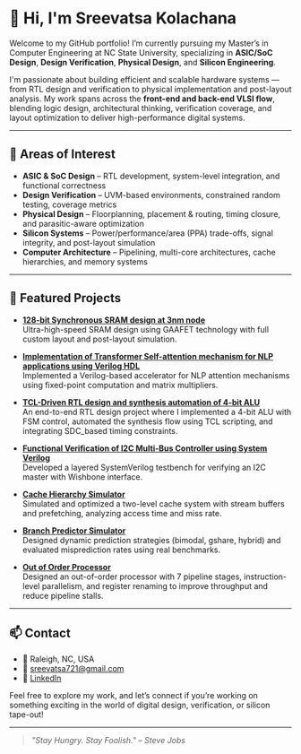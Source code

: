 # 👋 Hi, I'm Sreevatsa Kolachana

Welcome to my GitHub portfolio! I’m currently pursuing my Master’s in Computer Engineering at NC State University, specializing in **ASIC/SoC Design**, **Design Verification**, **Physical Design**, and **Silicon Engineering**.

I'm passionate about building efficient and scalable hardware systems — from RTL design and verification to physical implementation and post-layout analysis. My work spans across the **front-end and back-end VLSI flow**, blending logic design, architectural thinking, verification coverage, and layout optimization to deliver high-performance digital systems.

---

## 🔧 Areas of Interest

- **ASIC & SoC Design** – RTL development, system-level integration, and functional correctness
- **Design Verification** – UVM-based environments, constrained random testing, coverage metrics
- **Physical Design** – Floorplanning, placement & routing, timing closure, and parasitic-aware optimization
- **Silicon Systems** – Power/performance/area (PPA) trade-offs, signal integrity, and post-layout simulation
- **Computer Architecture** – Pipelining, multi-core architectures, cache hierarchies, and memory systems

---

## 📂 Featured Projects

- [**128-bit Synchronous SRAM design at 3nm node**](projects/SRAMdesign_3nm/)  
  Ultra-high-speed SRAM design using GAAFET technology with full custom layout and post-layout simulation.

- [**Implementation of Transformer Self-attention mechanism for NLP applications using Verilog HDL**](projects/transformer-accelerator/)  
  Implemented a Verilog-based accelerator for NLP attention mechanisms using fixed-point computation and matrix multipliers.

- [**TCL-Driven RTL design and synthesis automation of 4-bit ALU**](projects/alu_tcl_synthesis/)<br>            An end-to-end RTL design project where I implemented a 4-bit ALU with FSM control, automated the synthesis flow using TCL scripting, and integrating SDC_based timing constraints.
  
- [**Functional Verification of I2C Multi-Bus Controller using System Verilog**](projects/i2c-verification.md)  
  Developed a layered SystemVerilog testbench for verifying an I2C master with Wishbone interface.
  
- [**Cache Hierarchy Simulator**](projects/cache-simulator/)  
  Simulated and optimized a two-level cache system with stream buffers and prefetching, analyzing access time and miss rate.

- [**Branch Predictor Simulator**](projects/branch-predictor/)  
  Designed dynamic prediction strategies (bimodal, gshare, hybrid) and evaluated misprediction rates using real benchmarks.

- [**Out of Order Processor**](projects/out-of-order-processor/)  
  Designed an out-of-order processor with 7 pipeline stages, instruction-level parallelism, and register renaming to improve throughput and reduce pipeline stalls.
  
  

---

## 📫 Contact

- 📍 Raleigh, NC, USA  
- 📧 [sreevatsa721@gmail.com](mailto:sreevatsa721@gmail.com)  
- 🔗 [LinkedIn](https://linkedin.com/in/sreevatsa-kolachana)

Feel free to explore my work, and let’s connect if you’re working on something exciting in the world of digital design, verification, or silicon tape-out!

---

> *"Stay Hungry. Stay Foolish." – Steve Jobs*

